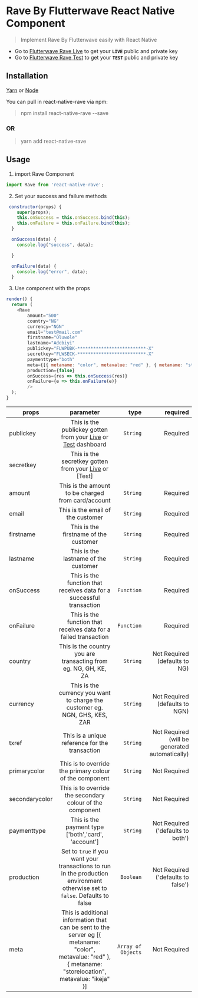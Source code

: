 # Rave By Flutterwave React Native Component

> Implement Rave By Flutterwave easily with React Native

- Go to [Flutterwave Rave Live](https://rave.flutterwave.com/dashboard/settings/apis) to get your **`LIVE`** public and private key
- Go to [Flutterwave Rave Test](https://ravesandbox.flutterwave.com/dashboard/settings/apis) to get your **`TEST`** public and private key

## Installation

[Yarn](https://yarnpkg.com/lang/en/docs/install/) or [Node](http://hhvm.com)

You can pull in react-native-rave via npm:

> npm install react-native-rave --save

### OR

> yarn add react-native-rave

## Usage

1.  import Rave Component

```javascript
import Rave from 'react-native-rave';
```

2. Set your success and failure methods

```javascript
 constructor(props) {
    super(props);
    this.onSuccess = this.onSuccess.bind(this);
    this.onFailure = this.onFailure.bind(this);
  }

  onSuccess(data) {
    console.log("success", data);

  }

  onFailure(data) {
    console.log("error", data);
  }
```

3. Use component with the props

```javascript
render() {
  return (
    <Rave 
        amount="500" 
        country="NG" 
        currency="NGN" 
        email="test@mail.com" 
        firstname="Oluwole" 
        lastname="Adebiyi" 
        publickey="FLWPUBK-**************************-X" 
        secretkey="FLWSECK-**************************-X"
        paymenttype="both"
        meta={[{ metaname: "color", metavalue: "red" }, { metaname: "storelocation", metavalue: "ikeja" }]}
        production={false} 
        onSuccess={res => this.onSuccess(res)} 
        onFailure={e => this.onFailure(e)}
        />
  );
}
```

| props        | parameter           | type | required  |
| ------------- |:-------------:| -----:| -----:|
| publickey      |  This is the publickey gotten from your [Live](https://rave.flutterwave.com/dashboard/settings/apis) or [Test](https://ravesandbox.flutterwave.com/dashboard/settings/apis) dashboard | `String` | Required
| secretkey      |  This is the secretkey gotten from your [Live](https://rave.flutterwave.com/dashboard/settings/apis) or [Test]
| amount      |  This is the amount to be charged from card/account | `String` | Required
| email      |  This is the email of the customer | `String` | Required
| firstname      |  This is the firstname of the customer | `String` | Required
| lastname      |  This is the lastname of the customer | `String` | Required
| onSuccess      |  This is the function that receives data for a successful transaction | `Function` | Required
| onFailure      |  This is the function that receives data for a failed transaction | `Function` | Required
| country      |  This is the country you are transacting from eg. NG, GH, KE, ZA | `String` | Not Required (defaults to NG)
| currency      |  This is the currency you want to charge the customer eg. NGN, GHS, KES, ZAR | `String` | Not Required (defaults to NGN)
| txref      |  This is a unique reference for the transaction | `String` | Not Required (will be generated automatically)
| primarycolor      |  This is to override the primary colour of the component | `String` | Not Required
| secondarycolor      |  This is to override the secondary colour of the component | `String` | Not Required
| paymenttype      |  This is the payment type ['both','card', 'account'] | `String` | Not Required ('defaults to both')
| production      |   Set to `true` if you want your transactions to run in the production environment otherwise set to `false`. Defaults to false  | `Boolean` | Not Required ('defaults to false')
| meta      |  This is additional information that can be sent to the server eg [{ metaname: "color", metavalue: "red" }, { metaname: "storelocation", metavalue: "ikeja" }]  | `Array of Objects` | Not Required

